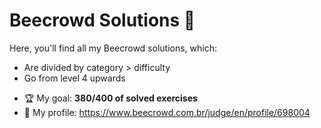 # Beecrowd Solutions 🐝

Here, you'll find all my Beecrowd solutions, which:

* Are divided by category > difficulty
* Go from level 4 upwards

- 🏆 My goal: **380/400 of solved exercises**
- 👤 My profile: https://www.beecrowd.com.br/judge/en/profile/698004
